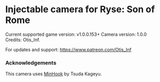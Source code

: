 Injectable camera for Ryse: Son of Rome
============================

Current supported game version: v1.0.0.153+
Camera version: 1.0.0  
Credits: Otis_Inf.

For updates and support: https://www.patreon.com/Otis_Inf

### Acknowledgements
This camera uses [MinHook](https://github.com/TsudaKageyu/minhook) by Tsuda Kageyu.
